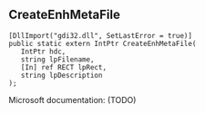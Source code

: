 ## CreateEnhMetaFile

```
[DllImport("gdi32.dll", SetLastError = true)]
public static extern IntPtr CreateEnhMetaFile(
   IntPtr hdc,
   string lpFilename,
   [In] ref RECT lpRect,
   string lpDescription
);
```

Microsoft documentation: (TODO)
